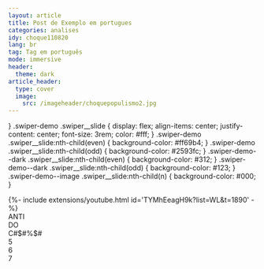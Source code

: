 ```yaml
---
layout: article
title: Post de Exemplo em portugues
categories: analises
idy: choque110820
lang: br
tag: Tag em português
mode: immersive
header:
  theme: dark
article_header:
  type: cover
  image:
    src: /imageheader/choquepopulismo2.jpg
---
```



<!--

<div style='text-align:justify'>

<h5> Donaldinho do USÁ e BolsonaRenan: Porque Choque de Cultura é uma aula sobre o sucesso dos maiores nomes da "representação alternativa" populista </h5>

Falar que por mais que Donald Trump tenha perdido as eleição e isso tenha um impacto, a aura populista continuará rondando o mundo (e incluir esse link https://brasil.elpais.com/internacional/2020-11-22/derrota-de-trump-abala-o-populismo-no-mundo-mas-nao-o-derruba.html)

<!--more-->
<!--
Falar de repente da definição de populismo que leva em consideração o fato de ter aquela dimensão "low" em que em vez de ser elitista e instru'ído, é popularesco e informal. Colocar algo no sentido de:"uma das principais abordagens sobre o populisto, a socio-histórica de Ostguy, por exemplo, chama atenção para o jeito vulgar, ofensivo, etc.. (ver como ele coloca) que esses populistas podem ter, tendendo a se parecer com seu eleitorado."

Mas tambem ressaltar que tambem há fatores contextuais que favorecerem esses atores políticos, nem todo eleitor é choque de cultura

Se você já assistiu[^1] ao programa humorístico "Choque de Cultura", com certeza se identificou com aquele quarteto[^longnote]. Talvez não por pensar exatamente como eles (espero), mas por conhecer alguém (ou mesmo ter algum parente, provavelmente um tio) que poderia estar dividindo aqueles bancos com os personagens e tendo uma conversa franca (e "falando com tranquilidade"...).
Colocar imagem do choque de cultura com as cabeças de Trump (Rogerinho),
Maurílio (Marine Le Pen), o da hungria no julinho e bolsoasno no Representation

Falar de como, pelo menos no Brasil, o programa caricaturizou fanáticos extremistas
em que as coisas mais absurdas aos olhos do cidadão médio (e do sistema penal) se
tornam banalidades, sem motivo de vergonha ou pudor. (colocar uns prints da internet)
de comentários reais sobre absurdos)

Pegar o caso do Bolsonaro para ilustrar as semelhanças:

Colocar trechos do choque de cultura X trechos de bolsonaro falando barbaridades

Autoritarismo:

Choque de cultura, no episódio de Piratas do caribe em que rogerinho corta julinho quando
este ia falar, ele fala pra deixar terminar de falar primeiro, e rogerinho fala em seguida
que ele nunca mais vai dar ordem (autoritarismo de rogerinho)

fala de bolsonaro de fazer coco dia sim dia nao para melhorar meio ambiente/ ministra fala do boi bombeiro/ Choque de Cultura Show: #8: O Bom Gigante Amigo (5:07): rocky treina em harmonia com a natureza, destruindo arvore, jogando bateria de carro em rio e jogar pneu no
meio ambiente é bom pra natureza, algum dos videos na globo;

fala de bolsonaro sobre transar com animais na fazenda (falou tranquilamente)

Comparar a mudança nos videos, na eleição de bolsoasno passou de uma mesa improvisada a uma sala chique depois de eleito, choque de cultura passou de um cenario improvisado com caixas a um cenario chique depois de eleito

Choque de cultura #33: A serie mais natalina que tem, 4:58 (tudo é prioridade pra idoso agora) e bolsonaro falando em "privilégio" (negros e índios)

Choque de cultura #33: A serie mais natalina que tem, 6:16 (não temos medo de vcs estados unidos) e bolsonaro falando em usar polvora contra os EUA pelo seu direito de destruir a amazonia

Choque de cultura #33: A serie mais natalina que tem (6:58) reclamando que não é possível todo vídeo ter de ficar pedindo para se inscrever e procurar algum de bolsonaro reclamando da perseguição que "sofre" (ver vídeo da globo)

Marvel vs DC (1:57) renan fala q EUA é patriota e Brasil é bagunça, da pra associar com viralatismo de bolsoasno

Marvel vs DC (3:08) um bom resumo (talvez?) - a série inteira é assim, selecionei esse exemplo emblemático pro ser um dos meus preferidos - do discurso populista recente: teorias de conspiração (papa franquia e etc), discurso simples, direto que assimila temas ou personagens da vida pública com especulações sem fundamento em nenhum tipo de evidência, mas dito de uma forma simples de entender e com uma lógica aparente, mas falaciosa, com justificativas ("papa solta feitiço, se não qualquer um ia poder ser papa"), mas justificativas minimamente preocupadas com os fatos.

MArvel vs DC(5:05) justificando velocidade alta/ CHOQUE DE CULTURA #5: A Melhor Comédia do Ano (5:15) falando sobre placa q nao ajuda em nada, procurar video do bolsonaro defendendo aumentar pontos da carteira ou retirando radar

Velozes e Furiosos é arte, rapaz! | Choque de Cultura #3 (4:03) Começa falando q vai defender HUlk e termina falando coisa nada a ver, comparar com o podcast sobre bolsoasno (ep 01) em que a jornalista diz que o irmão de bolsoasno fala que nem ele, começa um assunto e em seguida emenda outro mais ou menos igual



Também incluir entrevista em que Leandro (Julinho) fala das pessoas que se identificam
com o personagel (https://www.youtube.com/watch?v=TYMhEeagH9k&list=WL&index=1, minuto 31:31)

[^1]: affec
[^longnote]: bff
</div>


<style>
  .swiper-demo {
    height: 220px; <!-- remover esse swiper demo para ficar do tamanho do video -->
  }
  .swiper-demo .swiper__slide {
    display: flex;
    align-items: center;
    justify-content: center;
    font-size: 3rem;
    color: #fff; <!-- remover todas as cores -->
  }
  .swiper-demo .swiper__slide:nth-child(even) {
    background-color: #ff69b4;
  }
  .swiper-demo .swiper__slide:nth-child(odd) {
    background-color: #2593fc;
  }
  .swiper-demo--dark .swiper__slide:nth-child(even) {
    background-color: #312;
  }
  .swiper-demo--dark .swiper__slide:nth-child(odd) {
    background-color: #123;
  }
  .swiper-demo--image .swiper__slide:nth-child(n) {
    background-color: #000;
  }
</style>


<div class="swiper swiper-demo">
  <div class="swiper__wrapper">
    <div class="swiper__slide">{%- include extensions/youtube.html id='TYMhEeagH9k?list=WL&t=1890' -%}
</div>
    <div class="swiper__slide">ANTI</div>
    <div class="swiper__slide">DO</div>
    <div class="swiper__slide">C#$#%$#</div>
    <div class="swiper__slide">5</div>
    <div class="swiper__slide">6</div>
    <div class="swiper__slide">7</div>
  </div>
  <div class="swiper__button swiper__button--prev fas fa-chevron-left"></div>
  <div class="swiper__button swiper__button--next fas fa-chevron-right"></div>
</div>

<script>
{%- include scripts/lib/swiper.js -%}
var SOURCES = window.TEXT_VARIABLES.sources;
window.Lazyload.js(SOURCES.jquery, function() {
  $('.swiper-demo').swiper();
});
</script>
